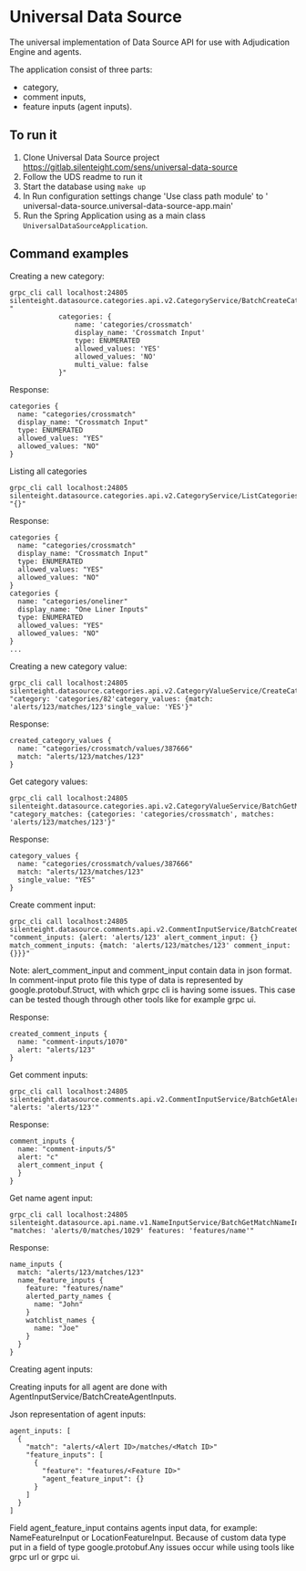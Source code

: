 # Universal Data Source

The universal implementation of Data Source API for use with Adjudication Engine and agents.

The application consist of three parts:

- category,
- comment inputs,
- feature inputs (agent inputs).

## To run it

1. Clone Universal Data Source project https://gitlab.silenteight.com/sens/universal-data-source
2. Follow the UDS readme to run it
3. Start the database using `make up`
4. In Run configuration settings change 'Use class path module' to '
   universal-data-source.universal-data-source-app.main'
5. Run the Spring Application using as a main class `UniversalDataSourceApplication`.

## Command examples

Creating a new category:

```
grpc_cli call localhost:24805 silenteight.datasource.categories.api.v2.CategoryService/BatchCreateCategories "
            categories: {
                name: 'categories/crossmatch'
                display_name: 'Crossmatch Input'
                type: ENUMERATED
                allowed_values: 'YES'
                allowed_values: 'NO'
                multi_value: false
            }"
```
Response:
```
categories {
  name: "categories/crossmatch"
  display_name: "Crossmatch Input"
  type: ENUMERATED
  allowed_values: "YES"
  allowed_values: "NO"
}
```
Listing all categories

```
grpc_cli call localhost:24805 silenteight.datasource.categories.api.v2.CategoryService/ListCategories "{}"
```

Response:
```
categories {
  name: "categories/crossmatch"
  display_name: "Crossmatch Input"
  type: ENUMERATED
  allowed_values: "YES"
  allowed_values: "NO"
}
categories {
  name: "categories/oneliner"
  display_name: "One Liner Inputs"
  type: ENUMERATED
  allowed_values: "YES"
  allowed_values: "NO"
}
...

```

Creating a new category value:

```
grpc_cli call localhost:24805 silenteight.datasource.categories.api.v2.CategoryValueService/CreateCategoryValues "category: 'categories/82'category_values: {match: 'alerts/123/matches/123'single_value: 'YES'}"
```
Response:
```
created_category_values {
  name: "categories/crossmatch/values/387666"
  match: "alerts/123/matches/123"
}
```

Get category values:

```
grpc_cli call localhost:24805 silenteight.datasource.categories.api.v2.CategoryValueService/BatchGetMatchesCategoryValues "category_matches: {categories: 'categories/crossmatch', matches: 'alerts/123/matches/123'}"
```

Response:
```
category_values {
  name: "categories/crossmatch/values/387666"
  match: "alerts/123/matches/123"
  single_value: "YES"
}
```

Create comment input:

```
grpc_cli call localhost:24805 silenteight.datasource.comments.api.v2.CommentInputService/BatchCreateCommentInput "comment_inputs: {alert: 'alerts/123' alert_comment_input: {} match_comment_inputs: {match: 'alerts/123/matches/123' comment_input: {}}}"
```
Note: alert_comment_input and comment_input contain data in json format. In comment-input proto file this type
of data is represented by google.protobuf.Struct, with which grpc cli is having some issues.
This case can be tested though through other tools like for example grpc ui.

Response:
```
created_comment_inputs {
  name: "comment-inputs/1070"
  alert: "alerts/123"
}
```

Get comment inputs:

```
grpc_cli call localhost:24805 silenteight.datasource.comments.api.v2.CommentInputService/BatchGetAlertsCommentInputs "alerts: 'alerts/123'"
```

Response:
```
comment_inputs {
  name: "comment-inputs/5"
  alert: "c"
  alert_comment_input {
  }
}
```

Get name agent input:

```
grpc_cli call localhost:24805 silenteight.datasource.api.name.v1.NameInputService/BatchGetMatchNameInputs "matches: 'alerts/0/matches/1029' features: 'features/name'"
```

Response:
```
name_inputs {
  match: "alerts/123/matches/123"
  name_feature_inputs {
    feature: "features/name"
    alerted_party_names {
      name: "John"
    }
    watchlist_names {
      name: "Joe"
    }
  }
}
```

Creating agent inputs:

Creating inputs for all agent are done with AgentInputService/BatchCreateAgentInputs.

Json representation of agent inputs:
```
agent_inputs: [
  {
    "match": "alerts/<Alert ID>/matches/<Match ID>"
    "feature_inputs": [
      {
        "feature": "features/<Feature ID>"
        "agent_feature_input": {}
      }
    ]
  }
]
```
Field agent_feature_input contains agents input data, for example: NameFeatureInput or
LocationFeatureInput. Because of custom data type put in a field of type google.protobuf.Any
issues occur while using tools like grpc url or grpc ui.
